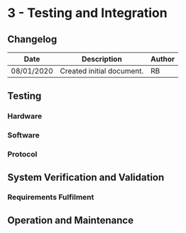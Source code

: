 # 3 - Testing and Integration
  
## Changelog
|Date|Description|Author|
|--|--|--|
|08/01/2020|Created initial document.|RB|

## Testing

### Hardware
### Software
### Protocol

## System Verification and Validation
### Requirements Fulfilment

## Operation and Maintenance